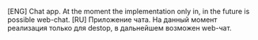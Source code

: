 [ENG]
Chat app. At the moment the implementation only in, in the future is possible web-chat.
[RU]
Приложение чата. На данный момент реализация только для destop, в дальнейшем возможен web-чат.